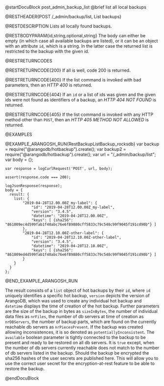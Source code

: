@startDocuBlock post_admin_backup_list
@brief list all local backups

@RESTHEADER{POST /_admin/backup/list, List backups}

@RESTDESCRIPTION
Lists all locally found backups.

@RESTBODYPARAM{id,string,optional,string}
The body can either be empty (in which case all available backups are
listed), or it can be an object with an attribute `id`, which
is a string. In the latter case the returned list
is restricted to the backup with the given id.

@RESTRETURNCODES

@RESTRETURNCODE{200}
If all is well, code 200 is returned.

@RESTRETURNCODE{400}
If the list command is invoked with bad parameters, then an *HTTP 400*
is returned.

@RESTRETURNCODE{404}
If an `id` or a list of ids was given and the given ids were not found
as identifiers of a backup, an *HTTP 404 NOT FOUND* is returned.

@RESTRETURNCODE{405}
If the list command is invoked with any HTTP
method other than `POST`, then an *HTTP 405 METHOD NOT ALLOWED* is returned.

@EXAMPLES

@EXAMPLE_ARANGOSH_RUN{RestBackupListBackup_rocksdb}
    var backup = require("@arangodb/hotbackup").create();
    var backup2 = require("@arangodb/hotbackup").create();
    var url = "/_admin/backup/list";
    var body = {};

    var response = logCurlRequest('POST', url, body);

    assert(response.code === 200);

    logJsonResponse(response);
    body = {
      result: {
        list: {
            "2019-04-28T12.00.00Z_my-label": {
                "id": "2019-04-28T12.00.00Z_my-label",
                "version": "3.4.5",
                "datetime": "2019-04-28T12.00.00Z",
                "keys": [ {sha256": "861009ec4d599fab1f40abc76e6f89880cff5833c79c548c99f9045f191cd90b"} ]
            },
            "2019-04-28T12.10.00Z-other-label": {
                "id": "2019-04-28T12.10.00Z-other-label",
                "version": "3.4.5",
                "datetime": "2019-04-28T12.10.00Z",
                "keys": [ {sha256": "861009ed4d599fab1f40abc76e6f89880cff5833c79c548c99f9045f191cd90b"} ]
            }
        }
      }
    };
@END_EXAMPLE_ARANGOSH_RUN

The result consists of a `list` object of hot backups by their `id`, where `id` uniquely identifies a specific hot backup, `version` depicts the version of ArangoDB, which was used to create any individual hot backup and `datetime` displays the time of creation of the hot backup. Further parameters are the size of the backup in bytes as `sizeInBytes`, the number of individual data files as `nrFiles`, the number of db servers at time of creation as `nrDBServers`, the number of backup parts, which are found on the currently reachable db servers as `nrPiecesPresent`. If the backup was created allowing inconsistences, it is so denoted as `potentiallyInconsistent`. The `available` boolean parameter is tightly connected to the backup to be present and ready to be restored on all db servers. It is `true` except, when the number of db servers currently reachable does not match to the number of db servers listed in the backup.
Should the backup be encrypted the sha256 hashes of the user secrets are published here. This will allow you to use the correct
user secret for the encryption-at-rest feature to be able to restore the backup.

@endDocuBlock
